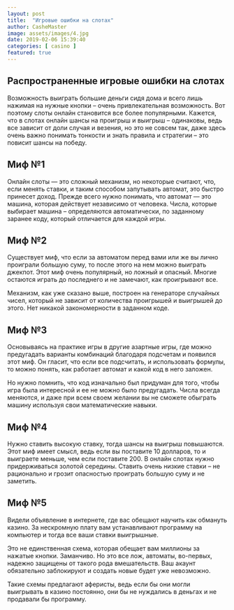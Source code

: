 ```yaml
---
layout: post
title:  "Игровые ошибки на слотах"
author: CasheMaster
image: assets/images/4.jpg
date: 2019-02-06 15:39:40
categories: [ casino ]
featured: true
---
```


## Распространенные игровые ошибки на слотах

Возможность выиграть большие деньги сидя дома и всего лишь нажимая на нужные кнопки – очень привлекательная возможность. Вот поэтому слоты онлайн становится все более популярными. Кажется, что в слотах онлайн шансы на проигрыш и выигрыш – одинаковы, ведь все зависит от доли случая и везения, но это не совсем так, даже здесь очень важно понимать тонкости и знать правила и стратегии – это повисит шансы на победу. 

## Миф №1

Онлайн слоты — это сложный механизм, но некоторые считают, что, если менять ставки, и таким способом запутывать автомат, это быстро принесет доход. Прежде всего нужно понимать, что автомат — это машина, которая действует независимо от человека. Числа, которые выбирает машина – определяются автоматически, по заданному заранее коду, который отличается для каждой игры. 

## Миф №2

Существует миф, что если за автоматом перед вами или же вы лично проиграли большую суму, то после этого на нем можно выиграть джекпот. Этот миф очень популярный, но ложный и опасный. Многие остаются играть до последнего и не замечают, как проигрывают все. 

Механизм, как уже сказано выше, построен на генераторе случайных чисел, который не зависит от количества проигрышей и выигрышей до этого. Нет никакой закономерности в заданном коде. 

## Миф №3

Основываясь на практике игры в другие азартные игры, где можно предугадать варианты комбинаций благодаря подсчетам и появился этот миф. Он гласит, что если все подсчитать, и использовать формулы, то можно понять, как работает автомат и какой код в него заложен.

Но нужно помнить, что код изначально был придуман для того, чтобы игра была интересной и ее не можно было предугадать. Числа всегда меняются, и даже при всем своем желании вы не сможете обыграть машину используя свои математические навыки.

## Миф №4

Нужно ставить высокую ставку, тогда шансы на выигрыш повышаются. Этот миф имеет смысл, ведь если вы поставите 10 долларов, то и выиграете меньше, чем если поставите 200. В онлайн слотах нужно придерживаться золотой середины. Ставить очень низкие ставки – не рационально и грозит опасностью проиграть большую суму и не заметить. 

## Миф №5

Видели объявление в интернете, где вас обещают научить как обмануть казино. За нескромную плату вам устанавливают программу на компьютер и тогда все ваши ставки выигрышные. 

Это не единственная схема, которая обещает вам миллионы за нажатые кнопки. Заманчиво. Но это все лож, автоматы, во-первых, надежно защищены от такого рода вмешательств. Ваш акаунт обязательно заблокируют и создать новые будет уже невозможно. 

Такие схемы предлагают аферисты, ведь если бы они могли выигрывать в казино постоянно, они бы не нуждались в деньгах и не продавали бы программу. 
